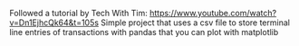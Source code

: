 Followed a tutorial by Tech With Tim: https://www.youtube.com/watch?v=Dn1EjhcQk64&t=105s
Simple project that uses a csv file to store terminal line entries of transactions with pandas that you can plot with matplotlib

